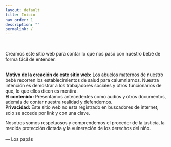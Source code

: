 ```yaml
---
layout: default
title: Inicio
nav_order: 1
description: ""
permalink: /
---
```



<br>


Creamos este sitio web para contar lo que nos pasó con nuestro bebé de forma fácil de entender.<br><br>

<b>Motivo de la creación de este sitio web:</b>
Los abuelos maternos de nuestro bebé recorren los establecimientos de salud para calumniarnos. Nuestra intención es demostrar a los trabajadores sociales y otros funcionarios de que, lo que ellos dicen es mentira.
<br>
<b>El contenido:</b>
Presentamos antecedentes como audios y otros documentos, además de contar nuestra realidad y defendernos.
<br>
<b>Privacidad:</b> Este sitio web no esta registrado en buscadores de internet, solo se accede por link y con una clave.
<br>


Nosotros somos respetuosos y comprendemos el proceder de la justicia, la medida protección dictada y la vulneración de los derechos del niño.
<br><br>
 — Los papás

